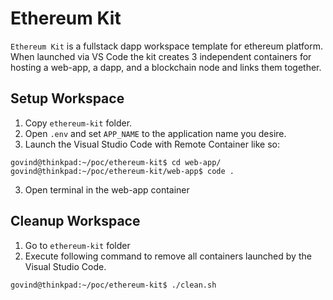 # Ethereum Kit

`Ethereum Kit` is a fullstack dapp workspace template for ethereum platform. When launched via VS Code the kit creates 3 independent containers for hosting a web-app, a dapp, and a blockchain node and links them together.

## Setup Workspace

1. Copy `ethereum-kit` folder.
2. Open `.env` and set `APP_NAME` to the application name you desire.
3. Launch the Visual Studio Code with Remote Container like so:

```
govind@thinkpad:~/poc/ethereum-kit$ cd web-app/
govind@thinkpad:~/poc/ethereum-kit/web-app$ code .
```

3. Open terminal in the web-app container

## Cleanup Workspace

1. Go to `ethereum-kit` folder
2. Execute following command to remove all containers launched by the Visual Studio Code.

```
govind@thinkpad:~/poc/ethereum-kit$ ./clean.sh

```
